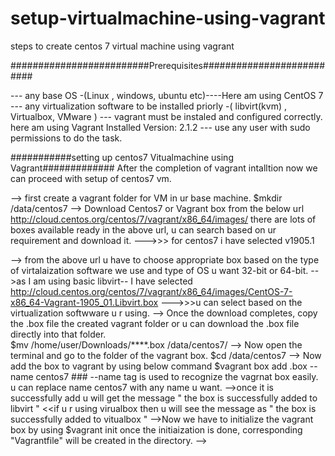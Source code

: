 # setup-virtualmachine-using-vagrant
steps to create centos 7 virtual machine using vagrant 

#########################Prerequisites##########################

--- any base OS -(Linux , windows, ubuntu etc)----Here am using CentOS 7
--- any virtualization software to be installed priorly -( libvirt(kvm) , Virtualbox, VMware )
--- vagrant must be instaled and configured correctly. here am using Vagrant Installed Version: 2.1.2
--- use any user with sudo permissions to do the task.


###########setting up centos7 Vitualmachine using Vagrant#############
After the completion of vagrant intalltion now we can proceed with setup of centos7 vm.

--> first create a vagrant folder for VM in ur base machine.
    $mkdir /data/centos7 
--> Download Centos7 or <the box u need> Vagrant box from the below url 
        http://cloud.centos.org/centos/7/vagrant/x86_64/images/
  there are lots of boxes available ready in the above url, u can search based on ur requirement and download it.
   --->>> for centos7 i have selected v1905.1

--> from the above url u have to choose appropriate box based on the type of virtalaization software we use and type of OS u want 32-bit or 64-bit.
-->as I am using basic libvirt-- I have selected 
       http://cloud.centos.org/centos/7/vagrant/x86_64/images/CentOS-7-x86_64-Vagrant-1905_01.Libvirt.box
  --->>>u can select based on the virtualization softwware u r using.
--> Once the download completes, copy the .box file the created vagrant folder or u can download the .box file directly into that folder.   
   $mv /home/user/Downloads/****.box /data/centos7/
--> Now open the terminal and go to the folder of the vagrant box.
   $cd /data/centos7
--> Now add the box to vagrant by using below command
   $vagrant box add <boxname>.box --name centos7  ### --name tag is used to recognize the vagrnat box easily. u can replace name centos7 with any name u want.
-->once it is successfully add u will get the message " the box is successfully added to libvirt " <<if u r using virualbox then u will see the message as " the box is successfully added to vitualbox " 
-->Now we have to initialize the vagrant box by using 
  $vagrant init
  once the initiaization is done, corresponding "Vagrantfile" will be created in the directory.
-->   
  
